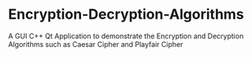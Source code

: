 # Encryption-Decryption-Algorithms
A GUI C++ Qt Application to demonstrate the Encryption and Decryption Algorithms such as Caesar Cipher and Playfair Cipher 
